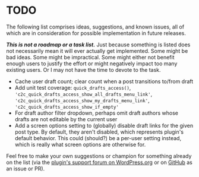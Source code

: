 # TODO

The following list comprises ideas, suggestions, and known issues, all of which are in consideration for possible implementation in future releases.

***This is not a roadmap or a task list.*** Just because something is listed does not necessarily mean it will ever actually get implemented. Some might be bad ideas. Some might be impractical. Some might either not benefit enough users to justify the effort or might negatively impact too many existing users. Or I may not have the time to devote to the task.

* Cache user draft count; clear count when a post transitions to/from draft
* Add unit test coverage: `quick_drafts_access()`, `'c2c_quick_drafts_access_show_all_drafts_menu_link'`, `'c2c_quick_drafts_access_show_my_drafts_menu_link'`, `'c2c_quick_drafts_access_show_if_empty'`
* For draft author filter dropdown, perhaps omit draft authors whose drafts are not editable by the current user
* Add a screen options setting to (globally) disable draft links for the given post type. By default, they aren't disabled, which represents plugin's default behavior. This could (should?) be a per-user setting instead, which is really what screen options are otherwise for.

Feel free to make your own suggestions or champion for something already on the list (via the [plugin's support forum on WordPress.org](https://wordpress.org/support/plugin/quick-drafts-access/) or on [GitHub](https://github.com/coffee2code/quick-drafts-access/) as an issue or PR).